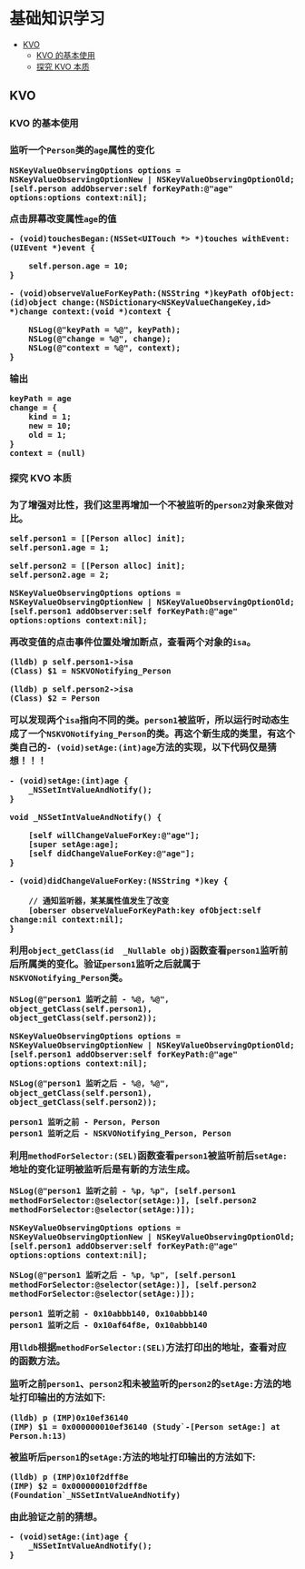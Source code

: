 # 基础知识学习

- [KVO](#2)
	- [KVO 的基本使用](#2.1)
	- [探究 KVO 本质](#2.2)


<h2 id=2>KVO</h2>

<h3 id=2.1>KVO 的基本使用<h3>

监听一个`Person`类的`age`属性的变化

```
NSKeyValueObservingOptions options = NSKeyValueObservingOptionNew | NSKeyValueObservingOptionOld;
[self.person addObserver:self forKeyPath:@"age" options:options context:nil];
```

点击屏幕改变属性`age`的值

```
- (void)touchesBegan:(NSSet<UITouch *> *)touches withEvent:(UIEvent *)event {
    
    self.person.age = 10;
}

- (void)observeValueForKeyPath:(NSString *)keyPath ofObject:(id)object change:(NSDictionary<NSKeyValueChangeKey,id> *)change context:(void *)context {
    
    NSLog(@"keyPath = %@", keyPath);
    NSLog(@"change = %@", change);
    NSLog(@"context = %@", context);
}
```

输出

```
keyPath = age
change = {
    kind = 1;
    new = 10;
    old = 1;
}
context = (null)
```

<h3 id=2.2>探究 KVO 本质<h3>

为了增强对比性，我们这里再增加一个不被监听的`person2`对象来做对比。

```
self.person1 = [[Person alloc] init];
self.person1.age = 1;

self.person2 = [[Person alloc] init];
self.person2.age = 2;

NSKeyValueObservingOptions options = NSKeyValueObservingOptionNew | NSKeyValueObservingOptionOld;
[self.person1 addObserver:self forKeyPath:@"age" options:options context:nil];
```

再改变值的点击事件位置处增加断点，查看两个对象的`isa`。

```
(lldb) p self.person1->isa
(Class) $1 = NSKVONotifying_Person
```

```
(lldb) p self.person2->isa
(Class) $2 = Person
```

可以发现两个`isa`指向不同的类。`person1`被监听，所以运行时动态生成了一个`NSKVONotifying_Person`的类。再这个新生成的类里，有这个类自己的`- (void)setAge:(int)age`方法的实现，以下代码仅是猜想！！！

```
- (void)setAge:(int)age {
    _NSSetIntValueAndNotify();
}

void _NSSetIntValueAndNotify() {
    
    [self willChangeValueForKey:@"age"];
    [super setAge:age];
    [self didChangeValueForKey:@"age"];
}

- (void)didChangeValueForKey:(NSString *)key {
    
    // 通知监听器，某某属性值发生了改变
    [oberser observeValueForKeyPath:key ofObject:self change:nil context:nil];
}
```

利用`object_getClass(id  _Nullable obj)`函数查看`person1`监听前后所属类的变化。验证`person1`监听之后就属于`NSKVONotifying_Person`类。

```
NSLog(@"person1 监听之前 - %@, %@", object_getClass(self.person1), object_getClass(self.person2));

NSKeyValueObservingOptions options = NSKeyValueObservingOptionNew | NSKeyValueObservingOptionOld;
[self.person1 addObserver:self forKeyPath:@"age" options:options context:nil];

NSLog(@"person1 监听之后 - %@, %@", object_getClass(self.person1), object_getClass(self.person2));
```

```
person1 监听之前 - Person, Person
person1 监听之后 - NSKVONotifying_Person, Person
```

利用`methodForSelector:(SEL)`函数查看`person1`被监听前后`setAge:`地址的变化证明被监听后是有新的方法生成。

```
NSLog(@"person1 监听之前 - %p, %p", [self.person1 methodForSelector:@selector(setAge:)], [self.person2 methodForSelector:@selector(setAge:)]);

NSKeyValueObservingOptions options = NSKeyValueObservingOptionNew | NSKeyValueObservingOptionOld;
[self.person1 addObserver:self forKeyPath:@"age" options:options context:nil];

NSLog(@"person1 监听之后 - %p, %p", [self.person1 methodForSelector:@selector(setAge:)], [self.person2 methodForSelector:@selector(setAge:)]);
```

```
person1 监听之前 - 0x10abbb140, 0x10abbb140
person1 监听之后 - 0x10af64f8e, 0x10abbb140
```

用`lldb`根据`methodForSelector:(SEL)`方法打印出的地址，查看对应的函数方法。

监听之前`person1`、`person2`和未被监听的`person2`的`setAge:`方法的地址打印输出的方法如下:

```
(lldb) p (IMP)0x10ef36140
(IMP) $1 = 0x000000010ef36140 (Study`-[Person setAge:] at Person.h:13)
```

被监听后`person1`的`setAge:`方法的地址打印输出的方法如下:

```
(lldb) p (IMP)0x10f2dff8e
(IMP) $2 = 0x000000010f2dff8e (Foundation`_NSSetIntValueAndNotify)
```

由此验证之前的猜想。

```
- (void)setAge:(int)age {
    _NSSetIntValueAndNotify();
}
```